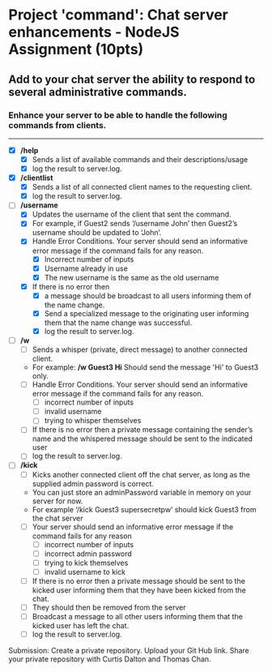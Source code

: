 # Project 'command': Chat server enhancements - NodeJS Assignment (10pts)

## Add to your chat server the ability to respond to several administrative commands.
### Enhance your server to be able to handle the following commands from clients.
---
- [x] **/help**
   - [x] Sends a list of available commands and their descriptions/usage
   - [x] log the result to server.log.
- [x] **/clientlist**
   - [x] Sends a list of all connected client names to the requesting client.
   - [x] log the result to server.log.
- [ ] **/username**
   - [x] Updates the username of the client that sent the command.
   - [x] For example, if Guest2 sends ‘/username John’ then Guest2’s username should be updated to ‘John’.
   - [x] Handle Error Conditions. Your server should send an informative error message if the command fails for any reason.
     - [x] Incorrect number of inputs
     - [x] Username already in use
     - [x] The new username is the same as the old username
   - [x] If there is no error then
     - [x] a message should be broadcast to all users informing them of the name change.
     - [x]  Send a specialized message to the originating user informing them that the name change was successful.
     - [x]  log the result to server.log.
- [ ] **/w**
   - [ ] Sends a whisper (private, direct message) to another connected client.
   - For example: **/w Guest3 Hi** Should send the message 'Hi' to Guest3 only.
   - [ ] Handle Error Conditions. Your server should send an informative error message if the command fails for any reason.
     - [ ] incorrect number of inputs
     - [ ] invalid username
     - [ ] trying to whisper themselves
   - [ ] If there is no error then a private message containing the sender’s name and the whispered message should be sent to the indicated user
   - [ ] log the result to server.log.
 - [ ] **/kick**
    - [ ] Kicks another connected client off the chat server, as long as the supplied admin password is correct.
    - You can just store an adminPassword variable in memory on your server for now.
    - For example ‘/kick Guest3 supersecretpw’ should kick Guest3 from the chat server
    - [ ] Your server should send an informative error message if the command fails for any reason
      - [ ] incorrect number of inputs
      - [ ] incorrect admin password
      - [ ] trying to kick themselves
      - [ ] invalid username to kick
    - [ ] If there is no error then a private message should be sent to the kicked user informing them that they have been kicked from the chat.
    - [ ] They should then be removed from the server
    - [ ] Broadcast a message to all other users informing them that the kicked user has left the chat.
    - [ ] log the result to server.log.

Submission:
Create a private repository.
Upload your Git Hub link.
Share your private repository with Curtis Dalton and Thomas Chan.
